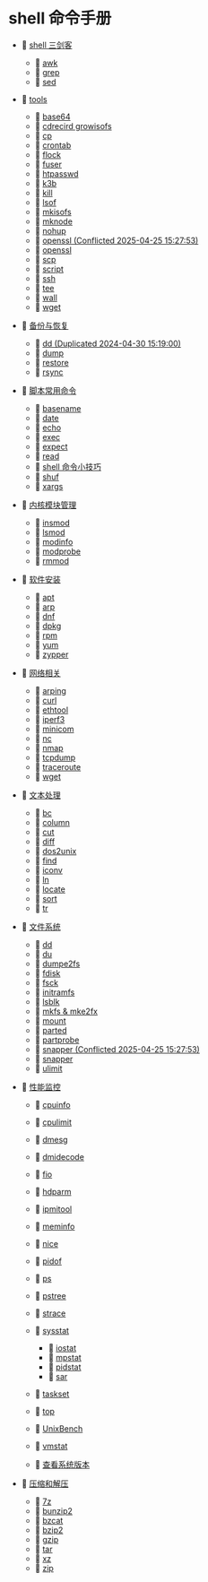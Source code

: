 # shell 命令手册

- 📑 [shell 三剑客](shell%20命令手册/shell%20三剑客.md)

  - 📄 [awk](shell%20命令手册/shell%20三剑客/awk.md)
  - 📄 [grep](shell%20命令手册/shell%20三剑客/grep.md)
  - 📄 [sed](shell%20命令手册/shell%20三剑客/sed.md)
- 📑 [tools](shell%20命令手册/tools.md)

  - 📄 [base64](shell%20命令手册/tools/base64.md)
  - 📄 [cdrecird growisofs](shell%20命令手册/tools/cdrecird%20growisofs.md)
  - 📄 [cp](shell%20命令手册/tools/cp.md)
  - 📄 [crontab](shell%20命令手册/tools/crontab.md)
  - 📄 [flock](shell%20命令手册/tools/flock.md)
  - 📄 [fuser](shell%20命令手册/tools/fuser.md)
  - 📄 [htpasswd](shell%20命令手册/tools/htpasswd.md)
  - 📄 [k3b](shell%20命令手册/tools/k3b.md)
  - 📄 [kill](shell%20命令手册/tools/kill.md)
  - 📄 [lsof](shell%20命令手册/tools/lsof.md)
  - 📄 [mkisofs](shell%20命令手册/tools/mkisofs.md)
  - 📄 [mknode](shell%20命令手册/tools/mknode.md)
  - 📄 [nohup](shell%20命令手册/tools/nohup.md)
  - 📄 [openssl (Conflicted 2025-04-25 15:27:53)](shell%20命令手册/tools/openssl%20(Conflicted%202025-04-25%2015_27_53).md)
  - 📄 [openssl](shell%20命令手册/tools/openssl.md)
  - 📄 [scp](shell%20命令手册/tools/scp.md)
  - 📄 [script](shell%20命令手册/tools/script.md)
  - 📄 [ssh](shell%20命令手册/tools/ssh.md)
  - 📄 [tee](shell%20命令手册/tools/tee.md)
  - 📄 [wall](shell%20命令手册/tools/wall.md)
  - 📄 [wget](shell%20命令手册/tools/wget.md)
- 📑 [备份与恢复](shell%20命令手册/备份与恢复.md)

  - 📄 [dd (Duplicated 2024-04-30 15:19:00)](shell%20命令手册/备份与恢复/dd%20(Duplicated%202024-04-30%2015_19_00).md)
  - 📄 [dump](shell%20命令手册/备份与恢复/dump.md)
  - 📄 [restore](shell%20命令手册/备份与恢复/restore.md)
  - 📄 [rsync](shell%20命令手册/备份与恢复/rsync.md)
- 📑 [脚本常用命令](shell%20命令手册/脚本常用命令.md)

  - 📄 [basename](shell%20命令手册/脚本常用命令/basename.md)
  - 📄 [date](shell%20命令手册/脚本常用命令/date.md)
  - 📄 [echo](shell%20命令手册/脚本常用命令/echo.md)
  - 📄 [exec](shell%20命令手册/脚本常用命令/exec.md)
  - 📄 [expect](shell%20命令手册/脚本常用命令/expect.md)
  - 📄 [read](shell%20命令手册/脚本常用命令/read.md)
  - 📄 [shell 命令小技巧](shell%20命令手册/脚本常用命令/shell%20命令小技巧.md)
  - 📄 [shuf](shell%20命令手册/脚本常用命令/shuf.md)
  - 📄 [xargs](shell%20命令手册/脚本常用命令/xargs.md)
- 📑 [内核模块管理](shell%20命令手册/内核模块管理.md)

  - 📄 [insmod](shell%20命令手册/内核模块管理/insmod.md)
  - 📄 [lsmod](shell%20命令手册/内核模块管理/lsmod.md)
  - 📄 [modinfo](shell%20命令手册/内核模块管理/modinfo.md)
  - 📄 [modprobe](shell%20命令手册/内核模块管理/modprobe.md)
  - 📄 [rmmod](shell%20命令手册/内核模块管理/rmmod.md)
- 📑 [软件安装](shell%20命令手册/软件安装.md)

  - 📄 [apt](shell%20命令手册/软件安装/apt.md)
  - 📄 [arp](shell%20命令手册/软件安装/arp.md)
  - 📄 [dnf](shell%20命令手册/软件安装/dnf.md)
  - 📄 [dpkg](shell%20命令手册/软件安装/dpkg.md)
  - 📄 [rpm](shell%20命令手册/软件安装/rpm.md)
  - 📄 [yum](shell%20命令手册/软件安装/yum.md)
  - 📄 [zypper](shell%20命令手册/软件安装/zypper.md)
- 📑 [网络相关](shell%20命令手册/网络相关.md)

  - 📄 [arping](shell%20命令手册/网络相关/arping.md)
  - 📄 [curl](shell%20命令手册/网络相关/curl.md)
  - 📄 [ethtool](shell%20命令手册/网络相关/ethtool.md)
  - 📄 [iperf3](shell%20命令手册/网络相关/iperf3.md)
  - 📄 [minicom](shell%20命令手册/网络相关/minicom.md)
  - 📄 [nc](shell%20命令手册/网络相关/nc.md)
  - 📄 [nmap](shell%20命令手册/网络相关/nmap.md)
  - 📄 [tcpdump](shell%20命令手册/网络相关/tcpdump.md)
  - 📄 [traceroute](shell%20命令手册/网络相关/traceroute.md)
  - 📄 [wget](shell%20命令手册/网络相关/wget.md)
- 📑 [文本处理](shell%20命令手册/文本处理.md)

  - 📄 [bc](shell%20命令手册/文本处理/bc.md)
  - 📄 [column](shell%20命令手册/文本处理/column.md)
  - 📄 [cut](shell%20命令手册/文本处理/cut.md)
  - 📄 [diff](shell%20命令手册/文本处理/diff.md)
  - 📄 [dos2unix](shell%20命令手册/文本处理/dos2unix.md)
  - 📄 [find](shell%20命令手册/文本处理/find.md)
  - 📄 [iconv](shell%20命令手册/文本处理/iconv.md)
  - 📄 [ln](shell%20命令手册/文本处理/ln.md)
  - 📄 [locate](shell%20命令手册/文本处理/locate.md)
  - 📄 [sort](shell%20命令手册/文本处理/sort.md)
  - 📄 [tr](shell%20命令手册/文本处理/tr.md)
- 📑 [文件系统](shell%20命令手册/文件系统.md)

  - 📄 [dd](shell%20命令手册/文件系统/dd.md)
  - 📄 [du](shell%20命令手册/文件系统/du.md)
  - 📄 [dumpe2fs](shell%20命令手册/文件系统/dumpe2fs.md)
  - 📄 [fdisk](shell%20命令手册/文件系统/fdisk.md)
  - 📄 [fsck](shell%20命令手册/文件系统/fsck.md)
  - 📄 [initramfs](shell%20命令手册/文件系统/initramfs.md)
  - 📄 [lsblk](shell%20命令手册/文件系统/lsblk.md)
  - 📄 [mkfs & mke2fx](shell%20命令手册/文件系统/mkfs%20&%20mke2fx.md)
  - 📄 [mount](shell%20命令手册/文件系统/mount.md)
  - 📄 [parted](shell%20命令手册/文件系统/parted.md)
  - 📄 [partprobe](shell%20命令手册/文件系统/partprobe.md)
  - 📄 [snapper (Conflicted 2025-04-25 15:27:53)](shell%20命令手册/文件系统/snapper%20(Conflicted%202025-04-25%2015_27_53).md)
  - 📄 [snapper](shell%20命令手册/文件系统/snapper.md)
  - 📄 [ulimit](shell%20命令手册/文件系统/ulimit.md)
- 📑 [性能监控](shell%20命令手册/性能监控.md)

  - 📄 [cpuinfo](shell%20命令手册/性能监控/cpuinfo.md)
  - 📄 [cpulimit](shell%20命令手册/性能监控/cpulimit.md)
  - 📄 [dmesg](shell%20命令手册/性能监控/dmesg.md)
  - 📄 [dmidecode](shell%20命令手册/性能监控/dmidecode.md)
  - 📄 [fio](shell%20命令手册/性能监控/fio.md)
  - 📄 [hdparm](shell%20命令手册/性能监控/hdparm.md)
  - 📄 [ipmitool](shell%20命令手册/性能监控/ipmitool.md)
  - 📄 [meminfo](shell%20命令手册/性能监控/meminfo.md)
  - 📄 [nice](shell%20命令手册/性能监控/nice.md)
  - 📄 [pidof](shell%20命令手册/性能监控/pidof.md)
  - 📄 [ps](shell%20命令手册/性能监控/ps.md)
  - 📄 [pstree](shell%20命令手册/性能监控/pstree.md)
  - 📄 [strace](shell%20命令手册/性能监控/strace.md)
  - 📑 [sysstat](shell%20命令手册/性能监控/sysstat.md)

    - 📄 [iostat](shell%20命令手册/性能监控/sysstat/iostat.md)
    - 📄 [mpstat](shell%20命令手册/性能监控/sysstat/mpstat.md)
    - 📄 [pidstat](shell%20命令手册/性能监控/sysstat/pidstat.md)
    - 📄 [sar](shell%20命令手册/性能监控/sysstat/sar.md)
  - 📄 [taskset](shell%20命令手册/性能监控/taskset.md)
  - 📄 [top](shell%20命令手册/性能监控/top.md)
  - 📄 [UnixBench](shell%20命令手册/性能监控/UnixBench.md)
  - 📄 [vmstat](shell%20命令手册/性能监控/vmstat.md)
  - 📄 [查看系统版本](shell%20命令手册/性能监控/查看系统版本.md)
- 📑 [压缩和解压](shell%20命令手册/压缩和解压.md)

  - 📄 [7z](shell%20命令手册/压缩和解压/7z.md)
  - 📄 [bunzip2](shell%20命令手册/压缩和解压/bunzip2.md)
  - 📄 [bzcat](shell%20命令手册/压缩和解压/bzcat.md)
  - 📄 [bzip2](shell%20命令手册/压缩和解压/bzip2.md)
  - 📄 [gzip](shell%20命令手册/压缩和解压/gzip.md)
  - 📄 [tar](shell%20命令手册/压缩和解压/tar.md)
  - 📄 [xz](shell%20命令手册/压缩和解压/xz.md)
  - 📄 [zip](shell%20命令手册/压缩和解压/zip.md)

‍
